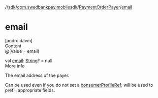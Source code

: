 //[sdk](../../../index.md)/[com.swedbankpay.mobilesdk](../index.md)/[PaymentOrderPayer](index.md)/[email](email.md)



# email  
[androidJvm]  
Content  
@(value = email)  
  
val [email](email.md): [String](https://kotlinlang.org/api/latest/jvm/stdlib/kotlin/-string/index.html)? = null  
More info  


The email address of the payer.



Can be used even if you do not set a [consumerProfileRef](consumer-profile-ref.md); will be used to prefill appropriate fields.

  



